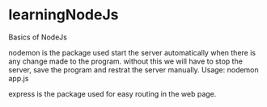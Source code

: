 # learningNodeJs
Basics of NodeJs

nodemon is the package used start the server automatically when there is any change made to the program. without this we will have to stop the server, save the program and restrat the server manually.
Usage: nodemon app.js

express is the package used for easy routing in the web page.
